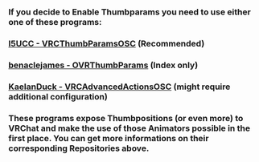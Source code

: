 ### If you decide to Enable Thumbparams you need to use either one of these programs:

### [I5UCC - VRCThumbParamsOSC](https://github.com/I5UCC/VRCThumbParamsOSC) (Recommended)
### [benaclejames - OVRThumbParams](https://github.com/benaclejames/OVRThumbParams) (Index only)
### [KaelanDuck - VRCAdvancedActionsOSC](https://github.com/KaelanDuck/VRCAdvancedActionsOSC) (might require additional configuration)

### These programs expose Thumbpositions (or even more) to VRChat and make the use of those Animators possible in the first place. You can get more informations on their corresponding Repositories above.
